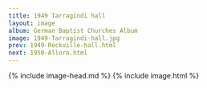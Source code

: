 ```yaml
---
title: 1949 Tarragindi hall
layout: image
album: German Baptist Churches Album
image: 1949-Tarragindi-hall.jpg
prev: 1949-Rockville-hall.html
next: 1950-Allora.html
---
```

{% include image-head.md %}
{% include image.html %}